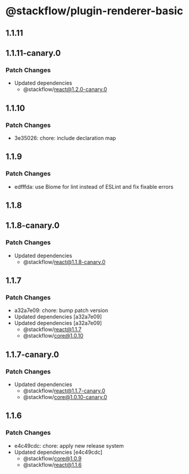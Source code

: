 # @stackflow/plugin-renderer-basic

## 1.1.11

## 1.1.11-canary.0

### Patch Changes

- Updated dependencies
  - @stackflow/react@1.2.0-canary.0

## 1.1.10

### Patch Changes

- 3e35026: chore: include declaration map

## 1.1.9

### Patch Changes

- edfffda: use Biome for lint instead of ESLint and fix fixable errors

## 1.1.8

## 1.1.8-canary.0

### Patch Changes

- Updated dependencies
  - @stackflow/react@1.1.8-canary.0

## 1.1.7

### Patch Changes

- a32a7e09: chore: bump patch version
- Updated dependencies [a32a7e09]
- Updated dependencies [a32a7e09]
  - @stackflow/react@1.1.7
  - @stackflow/core@1.0.10

## 1.1.7-canary.0

### Patch Changes

- Updated dependencies
  - @stackflow/react@1.1.7-canary.0
  - @stackflow/core@1.0.10-canary.0

## 1.1.6

### Patch Changes

- e4c49cdc: chore: apply new release system
- Updated dependencies [e4c49cdc]
  - @stackflow/core@1.0.9
  - @stackflow/react@1.1.6
